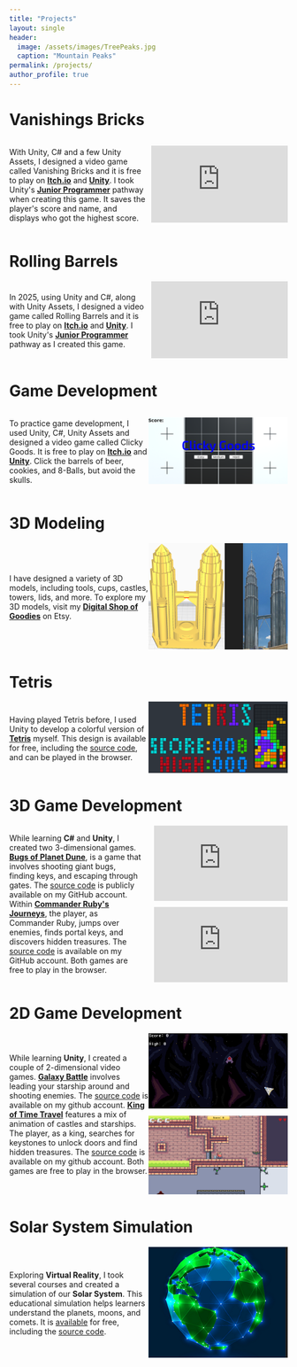 ```yaml
---
title: "Projects"
layout: single
header: 
  image: /assets/images/TreePeaks.jpg
  caption: "Mountain Peaks"
permalink: /projects/
author_profile: true
---
```

Vanishings Bricks
===============
<div style="display: flex; align-items: center; gap: 10px;">
  <div style="flex: 1;">
    <p>With Unity, C# and a few Unity Assets, I designed a video game called Vanishing Bricks and it is free to play on <strong><a href="https://captain-garneto.itch.io/vanishing-bricks">Itch.io</a></strong> and <strong><a href="https://play.unity.com/en/games/0a96c1bb-b60d-4bde-84ad-bdd0b7d3676b/vanishing-bricks">Unity</a></strong>. I took Unity's <strong><a href="https://learn.unity.com/u/6307e86fedbc2a200a139855">Junior Programmer</a></strong> pathway when creating this game. It saves the player's score and name, and displays who got the highest score.</p>
  </div>
  <div style="flex: 1; text-align: right;">
    <iframe style="width: 100%; aspect-ratio: 16/9;" src="https://www.youtube.com/embed/rqQNbVH4tjA" frameborder="0" allowfullscreen></iframe>
  </div>
</div>

Rolling Barrels
===============
<div style="display: flex; align-items: center; gap: 10px;">
  <div style="flex: 1;">
    <p>In 2025, using Unity and C#, along with Unity Assets, I designed a video game called Rolling Barrels and it is free to play on <strong><a href="https://captain-garneto.itch.io/sparkling-oil">Itch.io</a></strong> and <strong><a href="https://play.unity.com/en/games/5b1182ad-d41e-494b-baf7-b04c77d0e10e/rolling-barrels">Unity</a></strong>. I took Unity's <strong><a href="https://learn.unity.com/u/6307e86fedbc2a200a139855">Junior Programmer</a></strong> pathway as I created this game.</p>
  </div>
  <div style="flex: 1; text-align: right;">
    <iframe style="width: 100%; aspect-ratio: 16/9;" src="https://www.youtube.com/embed/61rr4oS8ft0" frameborder="0" allowfullscreen></iframe>
  </div>
</div>

Game Development
================
<div style="display: flex; align-items: center;">
  <div style="flex: 1;">
    <p>To practice game development, I used Unity, C#, Unity Assets and designed a video game called Clicky Goods. It is free to play on <strong><a href="https://captain-garneto.itch.io/clicky-goods">Itch.io</a></strong> and <strong><a href="https://play.unity.com/en/games/78977249-5d59-4a28-9ec1-b04a5477fb41/clicky-goods">Unity</a></strong>. Click the barrels of beer, cookies, and 8-Balls, but avoid the skulls.</p>
  </div>
  <div style="flex: 1; text-align: right;">
    <img src="/assets/images/Menu.png" alt="Clicky Goods">
  </div>
</div>

3D Modeling
============
<div style="display: flex; align-items: center;">
  <div style="flex: 1;">
    <p>I have designed a variety of 3D models, including tools, cups, castles, towers, lids, and more. To explore my 3D models, visit my <strong><a href="https://www.etsy.com/ca/shop/DigitalShopOfGoodies">Digital Shop of Goodies</a></strong> on Etsy. </p>
  </div>
  <div style="flex: 1; text-align: right;">
    <img src="/assets/images/3D Model.png" alt="3D Modelling">
  </div>
</div>

Tetris
======
<div style="display: flex; align-items: center;">
  <div style="flex: 1;">
    <p>Having played Tetris before, I used Unity to develop a colorful version of <strong><a href="https://captain-garneto.itch.io/tetris-coursera">Tetris</a></strong> myself. This design is available for free, including the <a href="https://github.com/crispruby/CSharp-Unity-Tetris">source code</a>, and can be played in the browser.</p>
  </div>
  <div style="flex: 1; text-align: right;">
    <img src="/assets/images/Tetris.png" alt="Tetris">
  </div>
</div>

3D Game Development
===================
<div style="display: flex; align-items: center; gap: 20px;">
  <div style="flex: 1;">
    <p>While learning <strong>C#</strong> and <strong>Unity</strong>, I created two 3-dimensional games. <a href="https://captain-garneto.itch.io/bugs-of-planet-dune"><strong>Bugs of Planet Dune</strong></a>, is a game that involves shooting giant bugs, finding keys, and escaping through gates. The <a href="https://github.com/crispruby/CSharp-Unity-Bugs-of-Planet-Dune">source code</a> is publicly available on my GitHub account. Within <a href="https://captain-garneto.itch.io/commander"><strong>Commander Ruby's Journeys</strong></a>, the player, as Commander Ruby, jumps over enemies, finds portal keys, and discovers hidden treasures. The <a href="https://github.com/crispruby/CSharp-Unity-Commander-Ruby-on-Journey">source code</a> is available on my GitHub account. Both games are free to play in the browser.</p>
  </div>
  <div style="flex: 1; display: flex; flex-direction: column; gap: 10px; text-align: right;">
    <iframe style="width: 100%; aspect-ratio: 16/9;" src="https://www.youtube.com/embed/6UThUp5ns9E" frameborder="0" allowfullscreen></iframe>
    <iframe style="width: 100%; aspect-ratio: 16/9;" src="https://youtu.be/SFfTbCGPIq4" frameborder="0" allowfullscreen></iframe>
  </div>
</div>

2D Game Development
===================
<div style="display: flex; align-items: center;">
  <div style="flex: 1;">
    <p>While learning <strong>Unity</strong>, I created a couple of 2-dimensional video games. <a href="https://captain-garneto.itch.io/galaxy-battle"><strong>Galaxy Battle</strong></a> involves leading your starship around and shooting enemies. The <a href="https://github.com/crispruby/CSharp-Unity-Space-Blaster">source code</a> is available on my github account. <a href="https://captain-garneto.itch.io/king-of-time-travel"><strong>King of Time Travel</strong></a> features a mix of animation of castles and starships. The player, as a king, searches for keystones to unlock doors and find hidden treasures. The <a href="https://github.com/crispruby/CSharp-Unity-King-of-Time-Travel">source code</a> is available on my github account. Both games are free to play in the browser.</p>
  </div>
  <div style="flex: 1; text-align: right;">
    <img src="/assets/images/Galaxy Battle.png" alt="Galaxy Battle" style="margin-bottom: 10px;">
    <img src="/assets/images/King.png" alt="King of Time Travel">
  </div>
</div>

Solar System Simulation
=======================
<div style="display: flex; align-items: center;">
  <div style="flex: 1;">
    <p>Exploring <strong>Virtual Reality</strong>, I took several courses and created a simulation of our <strong>Solar System</strong>. This educational simulation helps learners understand the planets, moons, and comets. It is <a href="https://captain-garneto.itch.io/solar-system-simulator">available</a> for free, including the <a href="https://github.com/crispruby/CSharp-Unity-Virtual-Solar-System">source code</a>.</p>
  </div>
  <div style="flex: 1; text-align: right;">
    <img src="/assets/images/Earth.png" alt="Solar System Simulation">
  </div>
</div>
